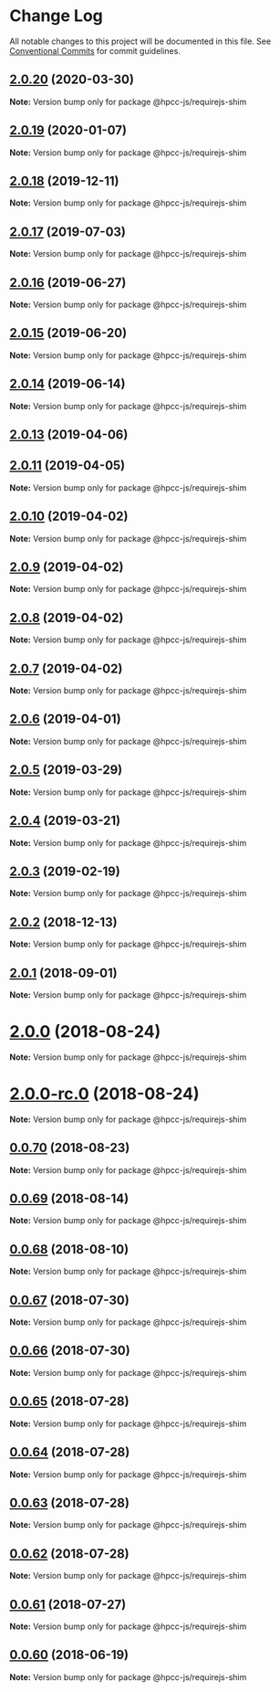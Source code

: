 # Change Log

All notable changes to this project will be documented in this file.
See [Conventional Commits](https://conventionalcommits.org) for commit guidelines.

## [2.0.20](https://github.com/hpcc-systems/Visualization/compare/@hpcc-js/requirejs-shim@2.0.19...@hpcc-js/requirejs-shim@2.0.20) (2020-03-30)

**Note:** Version bump only for package @hpcc-js/requirejs-shim





## [2.0.19](https://github.com/hpcc-systems/Visualization/compare/@hpcc-js/requirejs-shim@2.0.18...@hpcc-js/requirejs-shim@2.0.19) (2020-01-07)

**Note:** Version bump only for package @hpcc-js/requirejs-shim






## [2.0.18](https://github.com/hpcc-systems/Visualization/compare/@hpcc-js/requirejs-shim@2.0.17...@hpcc-js/requirejs-shim@2.0.18) (2019-12-11)

**Note:** Version bump only for package @hpcc-js/requirejs-shim






## [2.0.17](https://github.com/hpcc-systems/Visualization/compare/@hpcc-js/requirejs-shim@2.0.16...@hpcc-js/requirejs-shim@2.0.17) (2019-07-03)

**Note:** Version bump only for package @hpcc-js/requirejs-shim





## [2.0.16](https://github.com/hpcc-systems/Visualization/compare/@hpcc-js/requirejs-shim@2.0.15...@hpcc-js/requirejs-shim@2.0.16) (2019-06-27)

**Note:** Version bump only for package @hpcc-js/requirejs-shim





## [2.0.15](https://github.com/hpcc-systems/Visualization/compare/@hpcc-js/requirejs-shim@2.0.14...@hpcc-js/requirejs-shim@2.0.15) (2019-06-20)

**Note:** Version bump only for package @hpcc-js/requirejs-shim





## [2.0.14](https://github.com/hpcc-systems/Visualization/compare/@hpcc-js/requirejs-shim@2.0.13...@hpcc-js/requirejs-shim@2.0.14) (2019-06-14)

**Note:** Version bump only for package @hpcc-js/requirejs-shim






## [2.0.13](https://github.com/hpcc-systems/Visualization/compare/@hpcc-js/requirejs-shim@2.0.3...@hpcc-js/requirejs-shim@2.0.13) (2019-04-06)



## [2.0.11](https://github.com/hpcc-systems/Visualization/compare/@hpcc-js/requirejs-shim@2.0.3...@hpcc-js/requirejs-shim@2.0.11) (2019-04-05)

**Note:** Version bump only for package @hpcc-js/requirejs-shim






## [2.0.10](https://github.com/hpcc-systems/Visualization/compare/@hpcc-js/requirejs-shim@2.0.3...@hpcc-js/requirejs-shim@2.0.10) (2019-04-02)

**Note:** Version bump only for package @hpcc-js/requirejs-shim






## [2.0.9](https://github.com/hpcc-systems/Visualization/compare/@hpcc-js/requirejs-shim@2.0.3...@hpcc-js/requirejs-shim@2.0.9) (2019-04-02)

**Note:** Version bump only for package @hpcc-js/requirejs-shim






## [2.0.8](https://github.com/hpcc-systems/Visualization/compare/@hpcc-js/requirejs-shim@2.0.3...@hpcc-js/requirejs-shim@2.0.8) (2019-04-02)

**Note:** Version bump only for package @hpcc-js/requirejs-shim






## [2.0.7](https://github.com/hpcc-systems/Visualization/compare/@hpcc-js/requirejs-shim@2.0.3...@hpcc-js/requirejs-shim@2.0.7) (2019-04-02)

**Note:** Version bump only for package @hpcc-js/requirejs-shim






## [2.0.6](https://github.com/hpcc-systems/Visualization/compare/@hpcc-js/requirejs-shim@2.0.3...@hpcc-js/requirejs-shim@2.0.6) (2019-04-01)

**Note:** Version bump only for package @hpcc-js/requirejs-shim






## [2.0.5](https://github.com/hpcc-systems/Visualization/compare/@hpcc-js/requirejs-shim@2.0.3...@hpcc-js/requirejs-shim@2.0.5) (2019-03-29)

**Note:** Version bump only for package @hpcc-js/requirejs-shim






## [2.0.4](https://github.com/hpcc-systems/Visualization/compare/@hpcc-js/requirejs-shim@2.0.3...@hpcc-js/requirejs-shim@2.0.4) (2019-03-21)

**Note:** Version bump only for package @hpcc-js/requirejs-shim






## [2.0.3](https://github.com/hpcc-systems/Visualization/compare/@hpcc-js/requirejs-shim@2.0.2...@hpcc-js/requirejs-shim@2.0.3) (2019-02-19)

**Note:** Version bump only for package @hpcc-js/requirejs-shim






## [2.0.2](https://github.com/hpcc-systems/Visualization/compare/@hpcc-js/requirejs-shim@2.0.1...@hpcc-js/requirejs-shim@2.0.2) (2018-12-13)

**Note:** Version bump only for package @hpcc-js/requirejs-shim






<a name="2.0.1"></a>
## [2.0.1](https://github.com/hpcc-systems/Visualization/compare/@hpcc-js/requirejs-shim@2.0.0...@hpcc-js/requirejs-shim@2.0.1) (2018-09-01)

**Note:** Version bump only for package @hpcc-js/requirejs-shim





<a name="2.0.0"></a>
# [2.0.0](https://github.com/hpcc-systems/Visualization/compare/@hpcc-js/requirejs-shim@0.0.70...@hpcc-js/requirejs-shim@2.0.0) (2018-08-24)

**Note:** Version bump only for package @hpcc-js/requirejs-shim





<a name="2.0.0-rc.0"></a>
# [2.0.0-rc.0](https://github.com/hpcc-systems/Visualization/compare/@hpcc-js/requirejs-shim@0.0.70...@hpcc-js/requirejs-shim@2.0.0-rc.0) (2018-08-24)

**Note:** Version bump only for package @hpcc-js/requirejs-shim





<a name="0.0.70"></a>
## [0.0.70](https://github.com/hpcc-systems/Visualization/compare/@hpcc-js/requirejs-shim@0.0.69...@hpcc-js/requirejs-shim@0.0.70) (2018-08-23)




**Note:** Version bump only for package @hpcc-js/requirejs-shim

<a name="0.0.69"></a>
## [0.0.69](https://github.com/hpcc-systems/Visualization/compare/@hpcc-js/requirejs-shim@0.0.68...@hpcc-js/requirejs-shim@0.0.69) (2018-08-14)




**Note:** Version bump only for package @hpcc-js/requirejs-shim

<a name="0.0.68"></a>
## [0.0.68](https://github.com/hpcc-systems/Visualization/compare/@hpcc-js/requirejs-shim@0.0.67...@hpcc-js/requirejs-shim@0.0.68) (2018-08-10)




**Note:** Version bump only for package @hpcc-js/requirejs-shim

<a name="0.0.67"></a>
## [0.0.67](https://github.com/hpcc-systems/Visualization/compare/@hpcc-js/requirejs-shim@0.0.66...@hpcc-js/requirejs-shim@0.0.67) (2018-07-30)




**Note:** Version bump only for package @hpcc-js/requirejs-shim

<a name="0.0.66"></a>
## [0.0.66](https://github.com/hpcc-systems/Visualization/compare/@hpcc-js/requirejs-shim@0.0.65...@hpcc-js/requirejs-shim@0.0.66) (2018-07-30)




**Note:** Version bump only for package @hpcc-js/requirejs-shim

<a name="0.0.65"></a>
## [0.0.65](https://github.com/hpcc-systems/Visualization/compare/@hpcc-js/requirejs-shim@0.0.64...@hpcc-js/requirejs-shim@0.0.65) (2018-07-28)




**Note:** Version bump only for package @hpcc-js/requirejs-shim

<a name="0.0.64"></a>
## [0.0.64](https://github.com/hpcc-systems/Visualization/compare/@hpcc-js/requirejs-shim@0.0.63...@hpcc-js/requirejs-shim@0.0.64) (2018-07-28)




**Note:** Version bump only for package @hpcc-js/requirejs-shim

<a name="0.0.63"></a>
## [0.0.63](https://github.com/hpcc-systems/Visualization/compare/@hpcc-js/requirejs-shim@0.0.62...@hpcc-js/requirejs-shim@0.0.63) (2018-07-28)




**Note:** Version bump only for package @hpcc-js/requirejs-shim

<a name="0.0.62"></a>
## [0.0.62](https://github.com/hpcc-systems/Visualization/compare/@hpcc-js/requirejs-shim@0.0.61...@hpcc-js/requirejs-shim@0.0.62) (2018-07-28)




**Note:** Version bump only for package @hpcc-js/requirejs-shim

<a name="0.0.61"></a>
## [0.0.61](https://github.com/hpcc-systems/Visualization/compare/@hpcc-js/requirejs-shim@0.0.60...@hpcc-js/requirejs-shim@0.0.61) (2018-07-27)




**Note:** Version bump only for package @hpcc-js/requirejs-shim

<a name="0.0.60"></a>
## [0.0.60](https://github.com/hpcc-systems/Visualization/compare/@hpcc-js/requirejs-shim@0.0.59...@hpcc-js/requirejs-shim@0.0.60) (2018-06-19)




**Note:** Version bump only for package @hpcc-js/requirejs-shim

